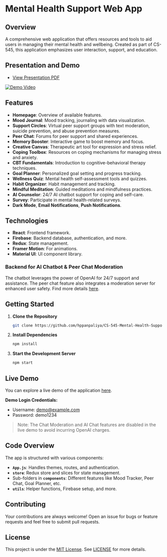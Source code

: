 # Mental Health Support Web App

## Overview
A comprehensive web application that offers resources and tools to aid users in managing their mental health and wellbeing. Created as part of CS-545, this application emphasizes user interaction, support, and education.

## Presentation and Demo

- [View Presentation PDF](https://github.com/hppanpaliya/CS-545-Mental-Health-Support/raw/main/HCI%20Presentation.pdf)

  
[![Demo Video](https://img.youtube.com/vi/weAp2bFLJDM/0.jpg)](https://www.youtube.com/watch?v=weAp2bFLJDM)



## Features

- **Homepage**: Overview of available features.
- **Mood Journal**: Mood tracking, journaling with data visualization.
- **Support Circles**: Virtual peer support groups with text moderation, suicide prevention, and abuse prevention measures.
- **Peer Chat**: Forums for peer support and shared experiences.
- **Memory Booster**: Interactive game to boost memory and focus.
- **Creative Canvas**: Therapeutic art tool for expression and stress relief.
- **Coping Toolbox**: Resources on coping mechanisms for managing stress and anxiety.
- **CBT Fundamentals**: Introduction to cognitive-behavioral therapy techniques.
- **Goal Planner**: Personalized goal setting and progress tracking.
- **Wellness Quiz**: Mental health self-assessment tools and quizzes.
- **Habit Organizer**: Habit management and tracking.
- **Mindful Meditation**: Guided meditations and mindfulness practices.
- **AI Counselor**: 24/7 AI chatbot support for coping and self-care.
- **Survey**: Participate in mental health-related surveys.
- **Dark Mode**, **Email Notifications**, **Push Notifications**.

## Technologies

- **React**: Frontend framework.
- **Firebase**: Backend database, authentication, and more.
- **Redux**: State management.
- **Framer Motion**: For animations.
- **Material UI**: UI component library.
  
### Backend for AI Chatbot & Peer Chat Moderation

The chatbot leverages the power of OpenAI for 24/7 support and assistance. The peer chat feature also integrates a moderation server for enhanced user safety. Find more details [here](https://github.com/hppanpaliya/openai-text-moderation-server).

## Getting Started

1. **Clone the Repository**
   ```bash
   git clone https://github.com/hppanpaliya/CS-545-Mental-Health-Support/
   ```

2. **Install Dependencies**
   ```bash
   npm install
   ```

3. **Start the Development Server**
   ```bash
   npm start
   ```

## Live Demo

You can explore a live demo of the application [here](https://cs-545-mental-health-support.vercel.app/).

**Demo Login Credentials:**
- Username: demo@example.com
- Password: demo1234

> Note: The Chat Moderation and AI Chat features are disabled in the live demo to avoid incurring OpenAI charges.


## Code Overview

The app is structured with various components:

- **`App.js`**: Handles themes, routes, and authentication.
- **`store`**: Redux store and slices for state management.
- Sub-folders in **`components`**: Different features like Mood Tracker, Peer Chat, Goal Planner, etc.
- **`utils`**: Helper functions, Firebase setup, and more.

## Contributing

Your contributions are always welcome! Open an issue for bugs or feature requests and feel free to submit pull requests.

## License

This project is under the [MIT License](https://opensource.org/licenses/MIT). See [LICENSE](LICENSE) for more details.
